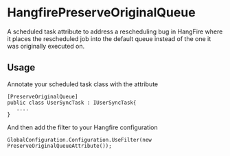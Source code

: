 # HangfirePreserveOriginalQueue
A scheduled task attribute to address a rescheduling bug in HangFire where it places the rescheduled job into the default queue instead of the one it was originally executed on. 

## Usage

Annotate your scheduled task class with the attribute
```
[PreserveOriginalQueue]
public class UserSyncTask : IUserSyncTask{
   ....
}
```

And then add the filter to your Hangfire configuration
```
GlobalConfiguration.Configuration.UseFilter(new PreserveOriginalQueueAttribute());
```

